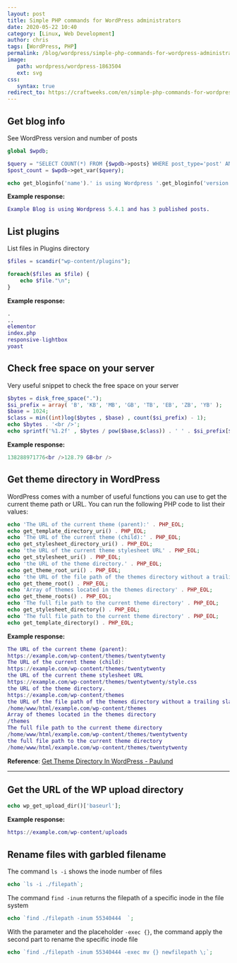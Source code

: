 ```yaml
---
layout: post
title: Simple PHP commands for WordPress administrators
date: 2020-05-22 10:40
category: [Linux, Web Development]
author: chris
tags: [WordPress, PHP]
permalink: /blog/wordpress/simple-php-commands-for-wordpress-administrator
image: 
   path: wordpress/wordpress-1863504
   ext: svg
css:
   syntax: true
redirect_to: https://craftweeks.com/en/simple-php-commands-for-wordpress-administrators/
---
```


<!--more-->

## Get blog info

See WordPress version and number of posts

```php
global $wpdb;

$query = "SELECT COUNT(*) FROM {$wpdb->posts} WHERE post_type='post' AND post_status='publish'";
$post_count = $wpdb->get_var($query);

echo get_bloginfo('name').' is using Wordpress '.get_bloginfo('version').' and has '.$post_count.' published posts.';
```

**Example response:**

```matlab
Example Blog is using Wordpress 5.4.1 and has 3 published posts.
```

## List plugins

List files in Plugins directory

```php
$files = scandir("wp-content/plugins");

foreach($files as $file) {
    echo $file."\n";
}
```

**Example response:**

```matlab
.
..
elementor
index.php
responsive-lightbox
yoast
```

## Check free space on your server

Very useful snippet to check the free space on your server

```php
$bytes = disk_free_space(".");
$si_prefix = array( 'B', 'KB', 'MB', 'GB', 'TB', 'EB', 'ZB', 'YB' );
$base = 1024;
$class = min((int)log($bytes , $base) , count($si_prefix) - 1);
echo $bytes . '<br />';
echo sprintf('%1.2f' , $bytes / pow($base,$class)) . ' ' . $si_prefix[$class] . '<br />';
```

**Example response:**

```matlab
138288971776<br />128.79 GB<br />
```

## Get theme directory in WordPress

WordPress comes with a number of useful functions you can use to get the current theme path or URL. You can run the following PHP code to list their values:

```php
echo 'The URL of the current theme (parent):' . PHP_EOL;
echo get_template_directory_uri() . PHP_EOL;
echo 'The URL of the current theme (child):' . PHP_EOL;
echo get_stylesheet_directory_uri() . PHP_EOL;
echo 'the URL of the current theme stylesheet URL' . PHP_EOL;
echo get_stylesheet_uri() . PHP_EOL;
echo 'the URL of the theme directory.' . PHP_EOL;
echo get_theme_root_uri() . PHP_EOL;
echo 'the URL of the file path of the themes directory without a trailing slash' . PHP_EOL;
echo get_theme_root() . PHP_EOL;
echo 'Array of themes located in the themes directory' . PHP_EOL;
echo get_theme_roots() . PHP_EOL;
echo 'The full file path to the current theme directory' . PHP_EOL;
echo get_stylesheet_directory() . PHP_EOL;
echo 'The full file path to the current theme directory' . PHP_EOL;
echo get_template_directory() . PHP_EOL;
```

**Example response:**

```matlab
The URL of the current theme (parent):
https://example.com/wp-content/themes/twentytwenty
The URL of the current theme (child):
https://example.com/wp-content/themes/twentytwenty
the URL of the current theme stylesheet URL
https://example.com/wp-content/themes/twentytwenty/style.css
the URL of the theme directory.
https://example.com/wp-content/themes
the URL of the file path of the themes directory without a trailing slash
/home/www/html/example.com/wp-content/themes
Array of themes located in the themes directory
/themes
The full file path to the current theme directory
/home/www/html/example.com/wp-content/themes/twentytwenty
the full file path to the current theme directory
/home/www/html/example.com/wp-content/themes/twentytwenty
```

**Reference**: [Get Theme Directory In WordPress - Paulund](https://paulund.co.uk/get-theme-directory-in-wordpress)

* * *

## Get the URL of the WP upload directory

```php
echo wp_get_upload_dir()['baseurl'];
```

**Example response:**

```matlab
https://example.com/wp-content/uploads
```

## Rename files with garbled filename

The command `ls -i` shows the inode number of files

```php
echo `ls -i ./filepath`;
```

The command `find -inum` returns the filepath of a specific inode in the file system

```php
echo `find ./filepath -inum 55340444  `;
```

With the parameter and the placeholder `-exec {}`, the command apply the second part to rename the specific inode file

```php
echo `find ./filepath -inum 55340444 -exec mv {} newfilepath \;`;
```
